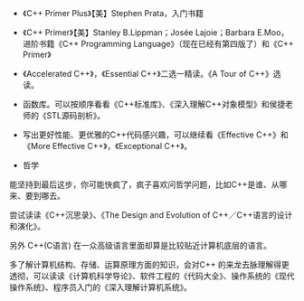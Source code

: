 - 《C++ Primer Plus》【美】Stephen Prata，入门书籍
- 《C++ Primer》【美】Stanley B.Lippman；Josée Lajoie；Barbara E.Moo，进阶书籍《C++ Programming Language》（现在已经有第四版了）和《C++ Primer》
- 《Accelerated C++》，《Essential C++》二选一精读。《A Tour of C++》选读。
- 函数库。可以按顺序看看《C++标准库》、《深入理解C++对象模型》和侯捷老师的《STL源码剖析》。
- 写出更好性能、更优雅的C++代码感兴趣，可以继续看《Effective C++》和《More Effective C++》，《Exceptional C++》。

- 哲学

能坚持到最后这步，你可能快疯了，疯子喜欢问哲学问题，比如C++是谁、从哪来、要到哪去。

尝试读读《C++沉思录》、《The Design and Evolution of C++／C++语言的设计和演化》。

另外 C++(C语言) 在一众高级语言里面却算是比较贴近计算机底层的语言。

多了解计算机结构、存储、运算原理方面的知识，会对C++ 的来龙去脉理解得更透彻，可以读读《计算机科学导论》、软件工程的《代码大全》、操作系统的《现代操作系统》、程序员入门的《深入理解计算机系统》。